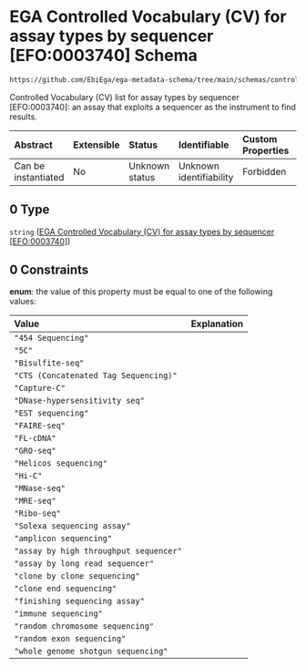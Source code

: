 # EGA Controlled Vocabulary (CV) for assay types by sequencer \[EFO:0003740] Schema

```txt
https://github.com/EbiEga/ega-metadata-schema/tree/main/schemas/controlled_vocabulary_schemas/EGA.cv.assay_type_by_sequencer.json#/properties/assay_type_descriptor/properties/assay_type/anyOf/0
```

Controlled Vocabulary (CV) list for assay types by sequencer \[EFO:0003740]: an assay that exploits a sequencer as the instrument to find results.

| Abstract            | Extensible | Status         | Identifiable            | Custom Properties | Additional Properties | Access Restrictions | Defined In                                                                           |
| :------------------ | :--------- | :------------- | :---------------------- | :---------------- | :-------------------- | :------------------ | :----------------------------------------------------------------------------------- |
| Can be instantiated | No         | Unknown status | Unknown identifiability | Forbidden         | Allowed               | none                | [EGA.experiment.json\*](../../../schemas/EGA.experiment.json "open original schema") |

## 0 Type

`string` ([EGA Controlled Vocabulary (CV) for assay types by sequencer \[EFO:0003740\]](ega-9-properties-type-of-assay-properties-type-of-the-assay-anyof-ega-controlled-vocabulary-cv-for-assay-types-by-sequencer-efo0003740.md))

## 0 Constraints

**enum**: the value of this property must be equal to one of the following values:

| Value                                  | Explanation |
| :------------------------------------- | :---------- |
| `"454 Sequencing"`                     |             |
| `"5C"`                                 |             |
| `"Bisulfite-seq"`                      |             |
| `"CTS (Concatenated Tag Sequencing)"`  |             |
| `"Capture-C"`                          |             |
| `"DNase-hypersensitivity seq"`         |             |
| `"EST sequencing"`                     |             |
| `"FAIRE-seq"`                          |             |
| `"FL-cDNA"`                            |             |
| `"GRO-seq"`                            |             |
| `"Helicos sequencing"`                 |             |
| `"Hi-C"`                               |             |
| `"MNase-seq"`                          |             |
| `"MRE-seq"`                            |             |
| `"Ribo-seq"`                           |             |
| `"Solexa sequencing assay"`            |             |
| `"amplicon sequencing"`                |             |
| `"assay by high throughput sequencer"` |             |
| `"assay by long read sequencer"`       |             |
| `"clone by clone sequencing"`          |             |
| `"clone end sequencing"`               |             |
| `"finishing sequencing assay"`         |             |
| `"immune sequencing"`                  |             |
| `"random chromosome sequencing"`       |             |
| `"random exon sequencing"`             |             |
| `"whole genome shotgun sequencing"`    |             |
